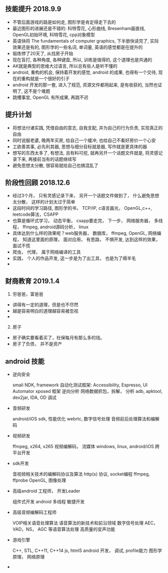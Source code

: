 
## 技能提升 2018.9.9
- 不管后面游戏的路是如何走, 图形学是肯定得走下去的
- 最近图形的进展还是不错的: 科特雪花, 心形曲线, Bresenham画直线, OpenGL初始环境, 科特雪花, cpp对象模型
- 英语快将 The fundamentals of computer graphics, 下半册快读完了, 实际效果还是有的, 图形学的一些名词, 单词量, 英语的感觉都是在提升的
- 锻炼停了20天了, 从找房子开始
- 现在盲打, 各种角度, 各种键盘, 所以, 训练是值得的, 这个道理也是共通的
- AK就是典型的思维大过语言, 所以总有些人是听不懂的
- android, 重构的机会, 保持着开发的感觉, android 的成果, 也得有一个交待, 现在的重构就是一个很好的引子
- android 开发的那一套, 进入了规范, 资源文件都用起来, 是有收获的, 当然也证明了, 这不是个难题
- 跳槽事宜, OpenGL 有所成果, 再跳不迟

## 提升计划
- 将想法付诸实践, 凭借自由的意志, 自我支配, 并为自己的行为负责, 实现真正的自由
- 同时说服老婆, 晚两年买房, 给自己一个缓冲, 也给自己不看好房价一个心安
- 工欲善其事, 必先利其器, 思想与细分目标就是器, 写作就是更具体的器
- 想写的东西太多了,  有想法, 且有料可挖, 就再另开一个话题文件就是, 将灵感记录下来, 再接前当有的话题继续写
- 避免思想太分散, 很容易就给自己也搞混乱了

## 阶段性回顾 2018.12.6
- 经过3个月， 只有灵感记录下来， 另开一个话题文件做到了， 什么避免思想太分散， 这样的计划太过于简单
- 这段时间的学习路径, 图形学的书， TCP/IP, c语言画光， OpenGL,c++, leetcode算法，CSAPP
- 也算是循环式学习， 动态平衡， csapp要走完， 下一步， 网络服务器， 多线程， ffmpeg, android源码分析， linux
- 具体达到什么样的效果呢？web服务器， 数据库， ffmpeg, OpenGL, 网络编程， 知道这里面的原理， 面对应用， 有思路， 不惧开发, 达到这样的效果， 面试不慌
- 爬虫， 代理， 属于网络编译的工具
- 实践， 个人的作品开发, 这一步是为了出工具， 也是为了缛羊毛
-
## 财商教育 2019.1.4
1. 穷爸爸，富爸爸
- 讲得有一定的道理，但是也不尽然
- 越是容易明白的道理越容易被忽视
- 

2. 房子
- 房子确实要看着买了，社保每月有那么多的钱。
- 房子了负债， 并不是资产

## android 技能
- 逆向安全

    smali
    NDK, framework
    自动化测试框架: Accessibility, Espresso, UI Automator
    xposed 框架
    逆向分析
    网络数据抓包，拆解， 分析
    adb, apktool, dex2jar, IDA, OD 调试

- 音频研发

    android/iOS sdk, 性能优化
    webrtc, 
    数字信号处理
    音频前后处理算法和编解码

- 视频研发

    ffmpeg, x264, x265
    视频编解码， 流媒体
    windows, linux, android/iOS 跨平台开发

- sdk开发

    音视频相关技术的编解码协议及算法
    http(s) 协议, socket编程
    ffmpeg, ffprobe
    OpenGL, 图像处理

- 高级android 工程师， 开发Leader

    组件式开发
    android 多线程
    敏捷开发

- 高级音频编解码工程师

    VOIP相关语音处理算法
    语音算法的新技术和前沿领域
    数字信号处理
    AEC，VAD，NS， AGC 等语音算法处理
    高质量的变声功能

- 游戏引擎

    C++, STL, C++11, C++14
    js, html5
    android 开发， 调试, profile能力
    图形学原理， 网络原理

-
